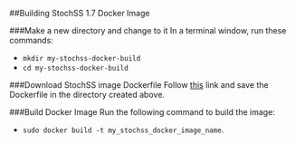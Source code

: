 ##Building StochSS 1.7 Docker Image

###Make a new directory and change to it
   In a terminal window, run these commands: 
   + `mkdir my-stochss-docker-build` 
   + `cd my-stochss-docker-build`

###Download StochSS image Dockerfile
   Follow <a href="https://raw.githubusercontent.com/aviral26/stochss/develop/stochss-launcher/Dockerfile">this</a> link and    save the Dockerfile in the directory created above.

###Build Docker Image
   Run the following command to build the image: 
   + `sudo docker build -t my_stochss_docker_image_name`.
